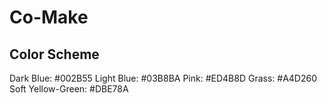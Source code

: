 # Co-Make

## Color Scheme

Dark Blue: #002B55
Light Blue: #03B8BA
Pink: #ED4B8D
Grass: #A4D260
Soft Yellow-Green: #DBE78A